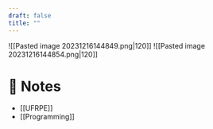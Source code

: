 ```yaml
---
draft: false
title: ""
---
```

![[Pasted image 20231216144849.png|120]] ![[Pasted image 20231216144854.png|120]]

# 📝 Notes

- [[UFRPE]]
- [[Programming]]
